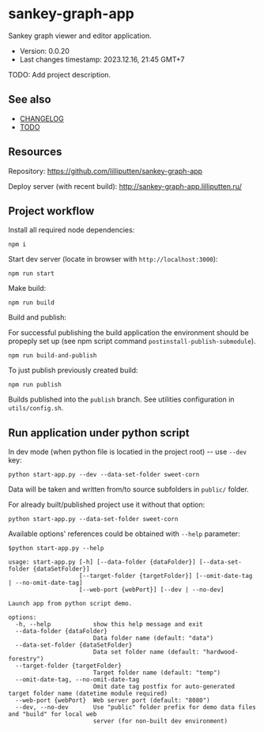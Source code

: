<!--
@since 2023.11.12, 00:38
@changed 2023.11.12, 01:50
-->

# sankey-graph-app

Sankey graph viewer and editor application.

- Version: 0.0.20
- Last changes timestamp: 2023.12.16, 21:45 GMT+7

TODO: Add project description.

## See also

- [CHANGELOG](CHANGELOG.md)
- [TODO](TODO.md)

## Resources

Repository: https://github.com/lilliputten/sankey-graph-app

Deploy server (with recent build): http://sankey-graph-app.lilliputten.ru/

## Project workflow

Install all required node dependencies:

```
npm i
```

Start dev server (locate in browser with `http://localhost:3000`):

```
npm run start
```

Make build:

```
npm run build
```

Build and publish:

For successful publishing the build application the environment should be
propeply set up (see npm script command `postinstall-publish-submodule`).

```
npm run build-and-publish
```

To just publish previously created build:

```
npm run publish
```

Builds published into the `publish` branch. See utilities configuration in
`utils/config.sh`.


## Run application under python script

In dev mode (when python file is locatied in the project root) -- use `--dev` key:

```
python start-app.py --dev --data-set-folder sweet-corn
```

Data will be taken and written from/to source subfolders in `public/` folder.

For already built/published project use it without that option:

```
python start-app.py --data-set-folder sweet-corn
```

Available options' references could be obtained with `--help` parameter:

```
$python start-app.py --help

usage: start-app.py [-h] [--data-folder {dataFolder}] [--data-set-folder {dataSetFolder}]
                    [--target-folder {targetFolder}] [--omit-date-tag | --no-omit-date-tag]
                    [--web-port {webPort}] [--dev | --no-dev]

Launch app from python script demo.

options:
  -h, --help            show this help message and exit
  --data-folder {dataFolder}
                        Data folder name (default: "data")
  --data-set-folder {dataSetFolder}
                        Data set folder name (default: "hardwood-forestry")
  --target-folder {targetFolder}
                        Target folder name (default: "temp")
  --omit-date-tag, --no-omit-date-tag
                        Omit date tag postfix for auto-generated target folder name (datetime module required)
  --web-port {webPort}  Web server port (default: "8080")
  --dev, --no-dev       Use "public" folder prefix for demo data files and "build" for local web
                        server (for non-built dev environment)
```
